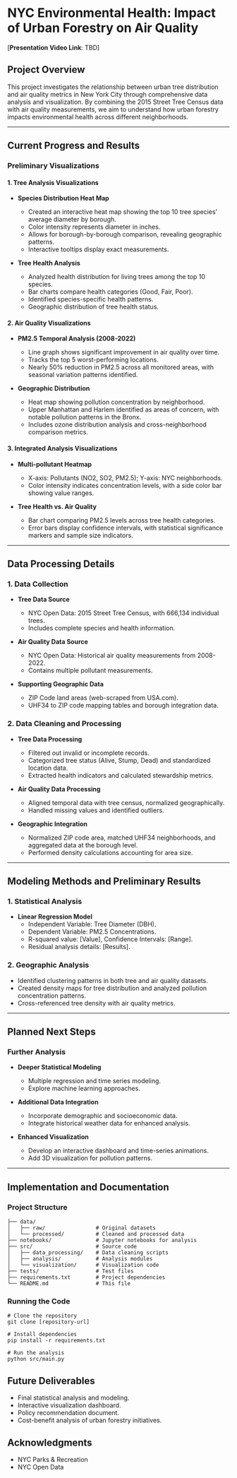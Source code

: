 # NYC Environmental Health: Impact of Urban Forestry on Air Quality

[**Presentation Video Link**: TBD]

## Project Overview
This project investigates the relationship between urban tree distribution and air quality metrics in New York City through comprehensive data analysis and visualization. By combining the 2015 Street Tree Census data with air quality measurements, we aim to understand how urban forestry impacts environmental health across different neighborhoods.

---

## Current Progress and Results

### Preliminary Visualizations

#### 1. Tree Analysis Visualizations

- **Species Distribution Heat Map**
  - Created an interactive heat map showing the top 10 tree species’ average diameter by borough.
  - Color intensity represents diameter in inches.
  - Allows for borough-by-borough comparison, revealing geographic patterns.
  - Interactive tooltips display exact measurements.

- **Tree Health Analysis**
  - Analyzed health distribution for living trees among the top 10 species.
  - Bar charts compare health categories (Good, Fair, Poor).
  - Identified species-specific health patterns.
  - Geographic distribution of tree health status.

#### 2. Air Quality Visualizations

- **PM2.5 Temporal Analysis (2008-2022)**
  - Line graph shows significant improvement in air quality over time.
  - Tracks the top 5 worst-performing locations.
  - Nearly 50% reduction in PM2.5 across all monitored areas, with seasonal variation patterns identified.

- **Geographic Distribution**
  - Heat map showing pollution concentration by neighborhood.
  - Upper Manhattan and Harlem identified as areas of concern, with notable pollution patterns in the Bronx.
  - Includes ozone distribution analysis and cross-neighborhood comparison metrics.

#### 3. Integrated Analysis Visualizations

- **Multi-pollutant Heatmap**
  - X-axis: Pollutants (NO2, SO2, PM2.5); Y-axis: NYC neighborhoods.
  - Color intensity indicates concentration levels, with a side color bar showing value ranges.

- **Tree Health vs. Air Quality**
  - Bar chart comparing PM2.5 levels across tree health categories.
  - Error bars display confidence intervals, with statistical significance markers and sample size indicators.

---

## Data Processing Details

### 1. Data Collection

- **Tree Data Source**
  - NYC Open Data: 2015 Street Tree Census, with 666,134 individual trees.
  - Includes complete species and health information.

- **Air Quality Data Source**
  - NYC Open Data: Historical air quality measurements from 2008-2022.
  - Contains multiple pollutant measurements.

- **Supporting Geographic Data**
  - ZIP Code land areas (web-scraped from USA.com).
  - UHF34 to ZIP code mapping tables and borough integration data.

### 2. Data Cleaning and Processing

- **Tree Data Processing**
  - Filtered out invalid or incomplete records.
  - Categorized tree status (Alive, Stump, Dead) and standardized location data.
  - Extracted health indicators and calculated stewardship metrics.

- **Air Quality Data Processing**
  - Aligned temporal data with tree census, normalized geographically.
  - Handled missing values and identified outliers.

- **Geographic Integration**
  - Normalized ZIP code area, matched UHF34 neighborhoods, and aggregated data at the borough level.
  - Performed density calculations accounting for area size.

---

## Modeling Methods and Preliminary Results

### 1. Statistical Analysis

- **Linear Regression Model**
  - Independent Variable: Tree Diameter (DBH).
  - Dependent Variable: PM2.5 Concentrations.
  - R-squared value: [Value], Confidence Intervals: [Range].
  - Residual analysis details: [Results].

### 2. Geographic Analysis
- Identified clustering patterns in both tree and air quality datasets.
- Created density maps for tree distribution and analyzed pollution concentration patterns.
- Cross-referenced tree density with air quality metrics.

---

## Planned Next Steps

### Further Analysis
- **Deeper Statistical Modeling**
  - Multiple regression and time series modeling.
  - Explore machine learning approaches.

- **Additional Data Integration**
  - Incorporate demographic and socioeconomic data.
  - Integrate historical weather data for enhanced analysis.

- **Enhanced Visualization**
  - Develop an interactive dashboard and time-series animations.
  - Add 3D visualization for pollution patterns.

---

## Implementation and Documentation

### Project Structure
```
├── data/
│   ├── raw/                # Original datasets
│   └── processed/          # Cleaned and processed data
├── notebooks/              # Jupyter notebooks for analysis
├── src/                    # Source code
│   ├── data_processing/    # Data cleaning scripts
│   ├── analysis/           # Analysis modules
│   └── visualization/      # Visualization code
├── tests/                  # Test files
├── requirements.txt        # Project dependencies
└── README.md               # This file
```

### Running the Code
```
# Clone the repository
git clone [repository-url]

# Install dependencies
pip install -r requirements.txt

# Run the analysis
python src/main.py
```

## Future Deliverables
- Final statistical analysis and modeling.
- Interactive visualization dashboard.
- Policy recommendation document.
- Cost-benefit analysis of urban forestry initiatives.

## Acknowledgments
- NYC Parks & Recreation
- NYC Open Data
